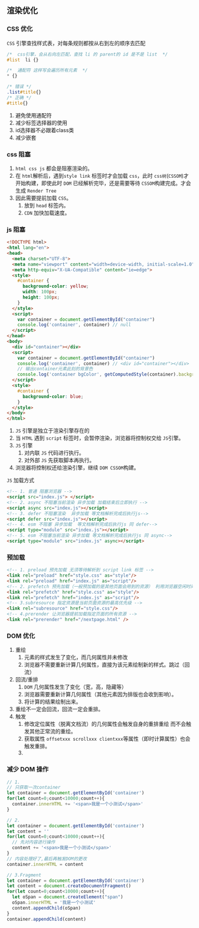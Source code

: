 ## 渲染优化

### CSS 优化

`CSS` 引擎查找样式表，对每条规则都按从右到左的顺序去匹配

```css
/*  css引擎，会从右向左匹配，查找 li 的 parent的 id 是不是 list  */
#list  li {}
```


```css
/*  通配符 这样写会遍历所有元素  */
* {}
```

```css
/* 错误 */
.list#title{}
/* 正确 */
#title{}
```

1. 避免使用通配符
2. 减少标签选择器的使用
3. id选择器不必跟着class类
4. 减少嵌套

### css 阻塞
1. `html css js` 都会是阻塞渲染的。
2. 在 `html`解析后，遇到`style link` 标签时才会加载 `css`，此时 `css树`(`CSSOM`)才开始构建，即使此时 `DOM` 已经解析完毕，还是需要等待 `CSSOM`构建完成。才会生成 `Render Tree`
3. 因此需要提前加载 `CSS`。
   1. 放到 `head` 标签内。
   2. `CDN` 加快加载速度。

### js 阻塞

```html
<!DOCTYPE html>
<html lang="en">
<head>
  <meta charset="UTF-8">
  <meta name="viewport" content="width=device-width, initial-scale=1.0">
  <meta http-equiv="X-UA-Compatible" content="ie=edge">
  <style>
    #container {
      background-color: yellow;
      width: 100px;
      height: 100px;
    }
  </style>
  <script>
    var container = document.getElementById("container")
    console.log('container', container) // null
  </script>
</head>
<body>
  <div id="container"></div>
  <script>
    var container = document.getElementById("container")
    console.log('container', container) // <div id="container"></div>
    // 输出container元素此刻的背景色
    console.log('container bgColor', getComputedStyle(container).backgroundColor) // container bgColor rgb(255, 255, 0)
  </script>
  <style>
    #container {
      background-color: blue;
    }
  </style>
</body>
</html>
```

1. `JS` 引擎是独立于渲染引擎存在的
2. 当 `HTML` 遇到 `script` 标签时，会暂停渲染，浏览器将控制权交给 `JS`引擎。
3. `JS` 引擎
   1. 对内联 `JS` 代码进行执行。
   2. 对外部 `JS` 先获取脚本再执行。
4. 浏览器将控制权还给渲染引擎，继续 `DOM CSSOM`构建。


`JS` 加载方式
```html
<!-- 1. 普通 阻塞浏览器 -->
<script src="index.js"> </script>
<!-- 2. async 不阻塞当前渲染 异步加载 加载结束后立即执行 -->
<script async src="index.js"></script>
<!-- 3. defer 不阻塞渲染  异步加载 等文档解析完成后执行js-->
<script defer src="index.js"></script>
<!-- 4. esm 不阻塞 异步加载  等文档解析完成后执行js 同 defer-->
<script type="module" src="index.js"></script>
<!-- 5. esm 不阻塞当前渲染 异步加载 等文档解析完成后执行js 同 async-->
<script type="module" src="index.js" async></script>
```


### 预加载

```html
<!-- 1. preload 预先加载 无须等待解析到 script link 标签 -->
<link rel="preload" href="style.css" as="style"/>
<link rel="preload" href="index.js" as="script"/>
<!-- 2. prefetch 预先加载（一般预加载的是其他页面会用到的资源） 利用浏览器空闲时间加载  -->
<link rel="prefetch" href="style.css" as="style"/>
<link rel="prefetch" href="index.js" as="script"/>
<!-- 3.subresource 指定资源是当前页面资源的最高优先级 -->
<link rel="subresource" href="style.css"/>
<!-- 4.prerender 让浏览器提前加载指定页面的所有资源 -->
<link rel="prerender" href="/nextpage.html" />
```

### DOM 优化

1. 重绘
   1. 元素的样式发生了变化，而几何属性并未修改
   2. 浏览器不需要重新计算几何属性，直接为该元素绘制新的样式。跳过（回流）
2. 回流/重排
   1. `DOM` 几何属性发生了变化（宽，高，隐藏等）
   2. 浏览器需要重新计算几何属性（其他元素因为排版也会收到影响）。
   3. 将计算的结果绘制出来。
3. 重绘不一定会回流，回流一定会重排。
4. 触发
   1. 修改定位属性（脱离文档流）的几何属性会触发自身的重排重绘 而不会触发其他正常流的重绘。
   2. 获取属性 `offsetxxx scrollxxx clientxxx`等属性（即时计算属性）也会触发重排。
   3. 


### 减少 DOM 操作

```js
// 1.
// 只获取一次container
let container = document.getElementById('container')
for(let count=0;count<10000;count++){ 
  container.innerHTML += '<span>我是一个小测试</span>'
} 

// 2.
let container = document.getElementById('container')
let content = ''
for(let count=0;count<10000;count++){ 
  // 先对内容进行操作
  content += '<span>我是一个小测试</span>'
} 
// 内容处理好了,最后再触发DOM的更改
container.innerHTML = content

// 3.Fragment
let container = document.getElementById('container')
let content = document.createDocumentFragment()
for(let count=0;count<10000;count++){
  let oSpan = document.createElement("span")
  oSpan.innerHTML = '我是一个小测试'
  content.appendChild(oSpan)
}
container.appendChild(content)
```

